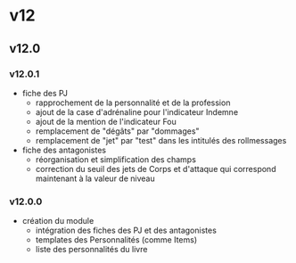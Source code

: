 # v12

## v12.0

### v12.0.1

* fiche des PJ
  * rapprochement de la personnalité et de la profession
  * ajout de la case d'adrénaline pour l'indicateur Indemne
  * ajout de la mention de l'indicateur Fou
  * remplacement de "dégâts" par "dommages"
  * remplacement de "jet" par "test" dans les intitulés des rollmessages
* fiche des antagonistes
  * réorganisation et simplification des champs
  * correction du seuil des jets de Corps et d'attaque qui correspond maintenant à la valeur de niveau

### v12.0.0

* création du module
  * intégration des fiches des PJ et des antagonistes
  * templates des Personnalités (comme Items)
  * liste des personnalités du livre
